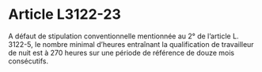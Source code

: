 # Article L3122-23

A défaut de stipulation conventionnelle mentionnée au 2° de l’article L. 3122-5, le nombre minimal d’heures entraînant la qualification de travailleur de nuit est à 270 heures sur une période de référence de douze mois consécutifs.
